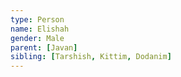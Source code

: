 ```yaml
---
type: Person
name: Elishah
gender: Male
parent: [Javan]
sibling: [Tarshish, Kittim, Dodanim]
---
```

